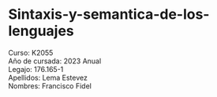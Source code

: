 # Sintaxis-y-semantica-de-los-lenguajes
Curso: K2055 <br>
Año de cursada: 2023 Anual <br>
Legajo: 176.165-1 <br>
Apellidos: Lema Estevez <br>
Nombres: Francisco Fidel <br>